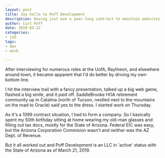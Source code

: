 ```yaml
---
layout: post
title: Say hello to Poff Development
description: Having just won a year-long contract to maintain websites for a huge Tucson HOA, I had to form an actual company.
author: Curt Poff
date: 2019-03-22
categories:
- job
tags:
- dev
- work

---
```

After interviewing for numerous roles at the UofA, Raytheon, and elsewhere around town, it became apparent that I'd do better by driving my own bottom line.

<!--more-->

I hit the interview trail with a fancy presentation, talked up a big web game, flashed a big smile, and it paid off. SaddleBrooke HOA retirement community up in Catalina (north of Tucson, nestled next to the mountains on the road to Oracle) said yes to the dress. I started work on Thursday.

As it's a 1099 contract situation, I had to form a company. So I basically spent my 50th birthday sitting at home wearing my old-man glasses and filling out tax docs, mostly for the State of Arizona. Federal EIC was easy, but the Arizona Corporation Commision wasn't and neither was the AZ Dept. of Revenue.

But it all worked out and Poff Development is an LLC in 'active' status with the State of Arizona as of March 21, 2019.
